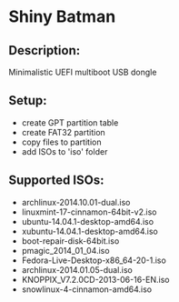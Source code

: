 Shiny Batman
==

Description:
--
Minimalistic UEFI multiboot USB dongle

Setup:
--
* create GPT partition table
* create FAT32 partition
* copy files to partition
* add ISOs to 'iso' folder

Supported ISOs:
--
* archlinux-2014.10.01-dual.iso
* linuxmint-17-cinnamon-64bit-v2.iso
* ubuntu-14.04.1-desktop-amd64.iso
* xubuntu-14.04.1-desktop-amd64.iso
* boot-repair-disk-64bit.iso
* pmagic_2014_01_04.iso
* Fedora-Live-Desktop-x86_64-20-1.iso
* archlinux-2014.01.05-dual.iso
* KNOPPIX_V7.2.0CD-2013-06-16-EN.iso
* snowlinux-4-cinnamon-amd64.iso
